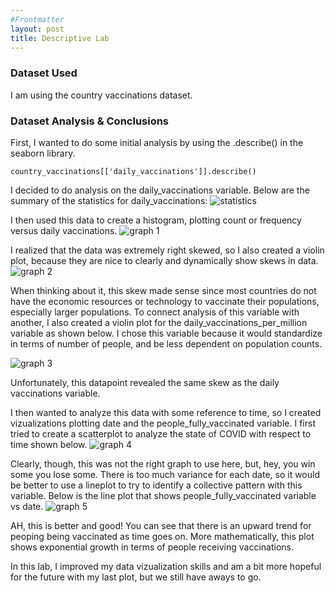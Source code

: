 ```yaml
---
#Frontmatter
layout: post
title: Descriptive Lab
---
```


### Dataset Used
I am using the country vaccinations dataset.

### Dataset Analysis & Conclusions 
First, I wanted to do some initial analysis by using the .describe() in the seaborn library.
```
country_vaccinations[['daily_vaccinations']].describe()
```
I decided to do analysis on the daily_vaccinations variable. Below are the summary of the statistics for daily_vaccinations:
![statistics](alexissfry.github.io/assets/img/statistics.png)

I then used this data to create a histogram, plotting count or frequency versus daily vaccinations.
![graph 1](daily_vacc_hist.png)

I realized that the data was extremely right skewed, so I also created a violin plot, because they are nice to clearly and dynamically show skews in data. 
![graph 2](daily_vacc_violin.png)

When thinking about it, this skew made sense since most countries do not have the economic resources or technology to vaccinate their populations, especially larger populations. To connect analysis of this variable with another, I also created a violin plot for the daily_vaccinations_per_million variable as shown below. I chose this variable because it would standardize in terms of number of people, and be less dependent on population counts. 

![graph 3](daily_vacc_per_million.png)

Unfortunately, this datapoint revealed the same skew as the daily vaccinations variable. 

I then wanted to analyze this data with some reference to time, so I created vizualizations plotting date and the people_fully_vaccinated variable. I first tried to create a scatterplot to analyze the state of COVID with respect to time shown below.
![graph 4](scatterplotFAIL.png)

Clearly, though, this was not the right graph to use here, but, hey, you win some you lose some. There is too much variance for each date, so it would be better to use a lineplot to try to identify a collective pattern with this variable. Below is the line plot that shows people_fully_vaccinated variable vs date. 
![graph 5](lineplot.png)

AH, this is better and good! You can see that there is an upward trend for peoping being vaccinated as time goes on. More mathematically, this plot shows exponential growth in terms of people receiving vaccinations.

In this lab, I improved my data vizualization skills and am a bit more hopeful for the future with my last plot, but we still have aways to go.



